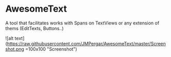 # AwesomeText
A tool that facilitates works with Spans on TextViews or any extension of thems (EditTexts, Buttons..)


![alt text](https://raw.githubusercontent.com/JMPergar/AwesomeText/master/Screenshot.png =100x100 "Screenshot")
